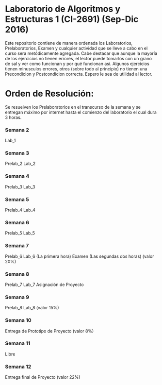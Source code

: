 # Laboratorio de Algoritmos y Estructuras 1 (CI-2691) (Sep-Dic 2016)

Este repositorio contiene de manera ordenada los Laboratorios, Prelaboratorios, Examen y cualquier actividad que se lleve a cabo en el curso sera metódicamente agregada. Cabe destacar que aunque la mayoría de los ejercicios no tienen errores, el lector puede tomarlos con un grano de sal y ver como funcionan y por qué funcionan así. Algunos ejercicios tienen minusculos errores, otros (sobre todo al principio) no tienen una Precondicion y Postcondicion correcta. Espero le sea de utilidad al lector.

# Orden de Resolución:

Se resuelven los Prelaboratorios en el transcurso de la semana y se entregan máximo por internet hasta el comienzo del laboratorio el cual dura 3 horas.

### Semana 2
Lab_1

### Semana 3
Prelab_2
Lab_2

### Semana 4
Prelab_3
Lab_3

### Semana 5
Prelab_4
Lab_4

### Semana 6
Prelab_5
Lab_5

### Semana 7
Prelab_6
Lab_6 (La primera hora)
Examen (Las segundas dos horas) (valor 20%)

### Semana 8
Prelab_7
Lab_7
Asignación de Proyecto

### Semana 9
Prelab_8
Lab_8 (valor 15%)

### Semana 10
Entrega de Prototipo de Proyecto (valor 8%)

### Semana 11
Libre

### Semana 12
Entrega final de Proyecto (valor 22%)
